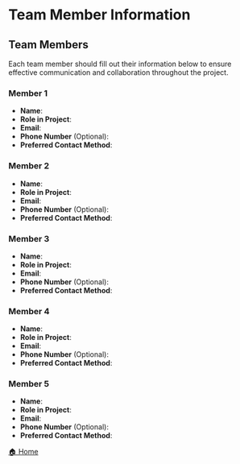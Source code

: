 # Team Member Information

## Team Members

Each team member should fill out their information below to ensure effective communication and collaboration throughout the project.

### Member 1
- **Name**: 
- **Role in Project**:
- **Email**:
- **Phone Number** (Optional):
- **Preferred Contact Method**:

### Member 2
- **Name**: 
- **Role in Project**:
- **Email**:
- **Phone Number** (Optional):
- **Preferred Contact Method**:

### Member 3
- **Name**: 
- **Role in Project**:
- **Email**:
- **Phone Number** (Optional):
- **Preferred Contact Method**:

### Member 4
- **Name**: 
- **Role in Project**:
- **Email**:
- **Phone Number** (Optional):
- **Preferred Contact Method**:

### Member 5
- **Name**: 
- **Role in Project**:
- **Email**:
- **Phone Number** (Optional):
- **Preferred Contact Method**:


[🏠 Home](../README.md)
